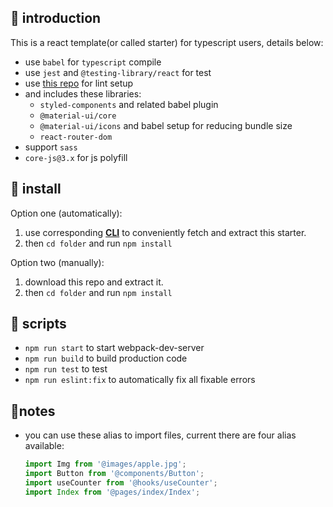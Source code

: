 ## 🍜 introduction

This is a react template(or called starter) for typescript users, details below:

- use `babel` for `typescript` compile
- use `jest` and `@testing-library/react` for test
- use [this repo](https://github.com/XHMM/my-config-files) for lint setup
- and includes these libraries:
  - `styled-components` and related babel plugin
  - `@material-ui/core`
  - `@material-ui/icons` and babel setup for reducing bundle size
  - `react-router-dom`
- support `sass`
-  `core-js@3.x` for js polyfill

## 🥡 install

Option one (automatically):

1. use corresponding **[CLI](https://github.com/XHMM/trs)** to conveniently fetch and extract this starter.
2. then `cd folder` and run `npm install`

Option two (manually):

1. download this repo and extract it.
2. then `cd folder` and run `npm install`

## 🍱 scripts

- `npm run start` to start webpack-dev-server
- `npm run build` to build production code
- `npm run test` to test
- `npm run eslint:fix` to automatically fix all fixable errors

## 🥗notes

- you can use these alias to import files, current there are four alias available:

  ```js
  import Img from '@images/apple.jpg';
  import Button from '@components/Button';
  import useCounter from '@hooks/useCounter';
  import Index from '@pages/index/Index'; 
  ```
